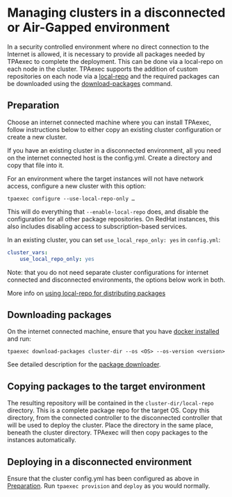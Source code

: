 # Managing clusters in a disconnected or Air-Gapped environment

In a security controlled environment where no direct connection to the
Internet is allowed, it is necessary to provide all packages needed by
TPAexec to complete the deployment. This can be done via a local-repo on
each node in the cluster. TPAexec supports the addition of custom
repositories on each node via a
[local-repo](local-repo.md) and the required packages can be downloaded
using the [download-packages](tpaexec-download-packages.md) command.

## Preparation

Choose an internet connected machine where you can install TPAexec,
follow instructions below to either copy an existing cluster
configuration or create a new cluster.

If you have an existing cluster in a disconnected environment, all you
need on the internet connected host is the config.yml. Create a
directory and copy that file into it.

For an environment where the target instances will not have network
access, configure a new cluster with this option:

    tpaexec configure --use-local-repo-only …

This will do everything that `--enable-local-repo` does, and disable the
configuration for all other package repositories. On RedHat instances,
this also includes disabling access to subscription-based services.

In an existing cluster, you can set `use_local_repo_only: yes` in
`config.yml`:

```yaml
cluster_vars:
    use_local_repo_only: yes
```

Note: that you do not need separate cluster configurations for internet
connected and disconnected environments, the options below work in both.

More info on [using local-repo for distributing packages](local-repo.md)

## Downloading packages

On the internet connected machine, ensure that you
have [docker installed](platform-docker.md) and run:

```shell
tpaexec download-packages cluster-dir --os <OS> --os-version <version>
```

See detailed description for
the [package downloader](tpaexec-download-packages.md).

## Copying packages to the target environment

The resulting repository will be contained in the
`cluster-dir/local-repo` directory. This is a complete package repo for
the target OS. Copy this directory, from the connected controller to the
disconnected controller that will be used to deploy the cluster. Place
the directory in the same place, beneath the cluster directory. TPAexec
will then copy packages to the instances automatically.

## Deploying in a disconnected environment

Ensure that the cluster config.yml has been configured as above in
[Preparation](#preparation). Run `tpaexec provision` and `deploy` as you
would normally.
